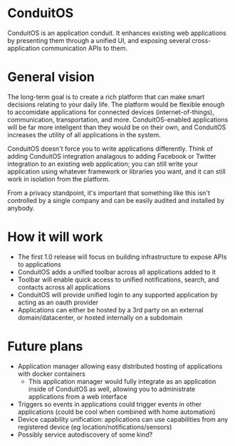 ConduitOS
=========

ConduitOS is an application conduit. It enhances existing web applications by presenting them through a unified UI, and exposing several cross-application communication APIs to them.

General vision
==============

The long-term goal is to create a rich platform that can make smart decisions relating to your daily life. The platform would be flexible enough to accomidate applications for connected devices (internet-of-things), communication, transportation, and more. ConduitOS-enabled applications will be far more inteligent than they would be on their own, and ConduitOS increases the utility of all applications in the system.

ConduitOS doesn't force you to write applications differently. Think of adding ConduitOS integration analagous to adding Facebook or Twitter integration to an existing web application; you can still write your application using whatever framework or libraries you want, and it can still work in isolation from the platform.

From a privacy standpoint, it's important that something like this isn't controlled by a single company and can be easily audited and installed by anybody.

How it will work
================

- The first 1.0 release will focus on building infrastructure to expose APIs to applications
- ConduitOS adds a unified toolbar across all applications added to it
- Toolbar will enable quick access to unified notifications, search, and contacts across all applications
- ConduitOS will provide unified login to any supported application by acting as an oauth provider
- Applications can either be hosted by a 3rd party on an external domain/datacenter, or hosted internally on a subdomain

Future plans
============

- Application manager allowing easy distributed hosting of applications with docker containers
  - This application manager would fully integrate as an application inside of ConduitOS as well, allowing you to administrate applications from a web interface
- Triggers so events in applications could trigger events in other applications (could be cool when combined with home automation)
- Device capability unification: applications can use capabilities from any registered device (eg location/notifications/sensors)
- Possibly service autodiscovery of some kind?
